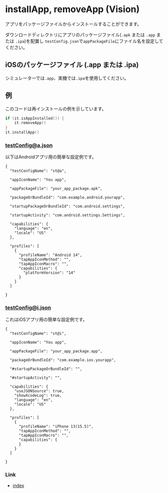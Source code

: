 # installApp, removeApp (Vision)

アプリをパッケージファイルからインストールすることができます。

ダウンロードディレクトリにアプリのパッケージファイル(`.apk` または `.app` または `.ipa`)を配置し
`testConfig.json`で`appPackageFile`にファイル名を設定してください。

## iOSのパッケージファイル (.app または .ipa)

シミュレーターでは`.app`、実機では`.ipa`を使用してください。

## 例

このコードは再インストールの例を示しています。

```kotlin
if (it.isAppInstalled()) {
    it.removeApp()
}
it.installApp()
```

### testConfig@a.json

以下はAndroidアプリ用の簡単な設定例です。

```
{
  "testConfigName": "st@a",

  "appIconName": "You app",

  "appPackageFile": "your_app_package.apk",

  "packageOrBundleId": "com.example.android.yourapp",

  "startupPackageOrBundleId": "com.android.settings",

  "startupActivity": "com.android.settings.Settings",

  "capabilities": {
    "language": "en",
    "locale": "US"
  },

  "profiles": [
    {
      "profileName": "Android 14",
      "tapAppIconMethod": "",
      "tapAppIconMacro": "",
      "capabilities": {
        "platformVersion": "14"
      }
    }
  ]

}
```

### testConfig@i.json

これはiOSアプリ用の簡単な設定例です。

```
{
  "testConfigName": "st@i",

  "appIconName": "You app",

  "appPackageFile": "your_app_package.app",

  "packageOrBundleId": "com.example.ios.yourapp",

  "#startupPackageOrBundleId": "",

  "#startupActivity": "",

  "capabilities": {
    "useJSONSource": true,
    "showXcodeLog": true,
    "language": "en",
    "locale": "US"
  },

  "profiles": [
    {
      "profileName": "iPhone 13(15.5)",
      "tapAppIconMethod": "",
      "tapAppIconMacro": "",
      "capabilities": {
      }
    }
  ]

}
```

### Link

- [index](../../../../index_ja.md)
